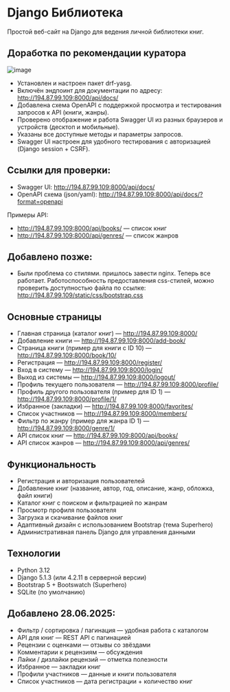 # Django Библиотека

Простой веб-сайт на Django для ведения личной библиотеки книг.


## Доработка по рекомендации куратора
![image](https://github.com/user-attachments/assets/4864305d-88e1-4488-8c7c-8f2f1c3319d6)

- Установлен и настроен пакет drf-yasg.
- Включён эндпоинт для документации по адресу: http://194.87.99.109:8000/api/docs/
- Добавлена схема OpenAPI с поддержкой просмотра и тестирования запросов к API (книги, жанры).
- Проверено отображение и работа Swagger UI из разных браузеров и устройств (десктоп и мобильные).
- Указаны все доступные методы и параметры запросов.
- Swagger UI настроен для удобного тестирования с авторизацией (Django session + CSRF).

 ## Ссылки для проверки:

  - Swagger UI: http://194.87.99.109:8000/api/docs/
  - OpenAPI схема (json/yaml): http://194.87.99.109:8000/api/docs/?format=openapi

  Примеры API: 
  - http://194.87.99.109:8000/api/books/ — список книг
  - http://194.87.99.109:8000/api/genres/ — список жанров


## Добавлено позже:
- Были проблема со стилями. пришлось завести nginx. Теперь все работает. Работоспособность предоставления css-стилей, можно проверить доступностью файла по ссылке: http://194.87.99.109/static/css/bootstrap.css

## Основные страницы

- Главная страница (каталог книг) — http://194.87.99.109:8000/
- Добавление книги — http://194.87.99.109:8000/add-book/
- Страница книги (пример для книги с ID 10) — http://194.87.99.109:8000/book/10/
- Регистрация — http://194.87.99.109:8000/register/
- Вход в систему — http://194.87.99.109:8000/login/
- Выход из системы — http://194.87.99.109:8000/logout/
- Профиль текущего пользователя — http://194.87.99.109:8000/profile/
- Профиль другого пользователя (пример для ID 1) — http://194.87.99.109:8000/profile/1/
- Избранное (закладки) — http://194.87.99.109:8000/favorites/
- Список участников — http://194.87.99.109:8000/members/
- Фильтр по жанру (пример для жанра ID 1) — http://194.87.99.109:8000/genre/1/
- API список книг — http://194.87.99.109:8000/api/books/
- API список жанров — http://194.87.99.109:8000/api/genres/



## Функциональность

- Регистрация и авторизация пользователей
- Добавление книг (название, автор, год, описание, жанр, обложка, файл книги)
- Каталог книг с поиском и фильтрацией по жанрам
- Просмотр профиля пользователя
- Загрузка и скачивание файлов книг
- Адаптивный дизайн с использованием Bootstrap (тема Superhero)
- Административная панель Django для управления данными

## Технологии

- Python 3.12
- Django 5.1.3 (или 4.2.11 в серверной версии)
- Bootstrap 5 + Bootswatch (Superhero)
- SQLite (по умолчанию)


## Добавлено 28.06.2025:

- Фильтр / сортировка / пагинация — удобная работа с каталогом  
- API для книг — REST API с пагинацией  
- Рецензии с оценками — отзывы со звёздами  
- Комментарии к рецензиям — обсуждения  
- Лайки / дизлайки рецензий — отметка полезности  
- Избранное — закладки книг  
- Профили участников — данные и книги пользователя  
- Список участников — дата регистрации + количество книг

